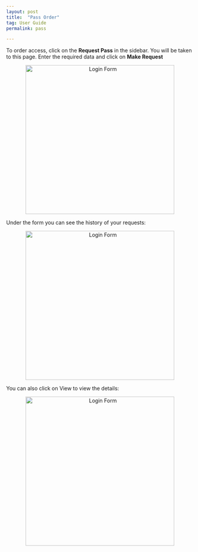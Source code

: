 ```yaml
---
layout: post
title:  "Pass Order"
tag: User Guide
permalink: pass

---
```


To order access, click on the **Request Pass** in the sidebar. You will be taken to this page. Enter the required data and click on **Make Request**

<p align='center'>
<img src="/IU-Alumni-Static-Site-Generated-Documentation/assets/pass.png" alt="Login Form" width="400"/>
</p>

Under the form you can see the history of your requests:

<p align='center'>
<img src="/IU-Alumni-Static-Site-Generated-Documentation/assets/history.png" alt="Login Form" width="400"/>
</p>

You can also click on View to view the details:

<p align='center'>
<img src="/IU-Alumni-Static-Site-Generated-Documentation/assets/pass-info.png" alt="Login Form" width="400"/>
</p>